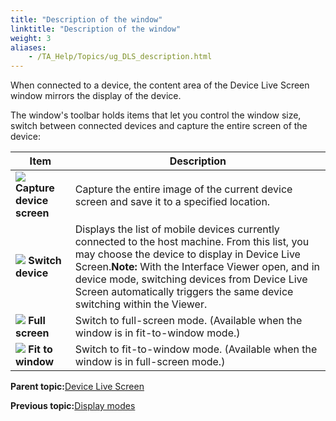 ```yaml
--- 
title: "Description of the window"
linktitle: "Description of the window"
weight: 3
aliases: 
    - /TA_Help/Topics/ug_DLS_description.html
---
```


When connected to a device, the content area of the Device Live Screen window mirrors the display of the device.

The window's toolbar holds items that let you control the window size, switch between connected devices and capture the entire screen of the device:

|Item|Description|
|----|-----------|
|![](/images//Images/btn_save_screenshot_DLS.png) **Capture device screen**|Capture the entire image of the current device screen and save it to a specified location.|
|![](/images//Images/btn_switch_device_DLS.png) **Switch device**|Displays the list of mobile devices currently connected to the host machine. From this list, you may choose the device to display in Device Live Screen.**Note:** With the Interface Viewer open, and in device mode, switching devices from Device Live Screen automatically triggers the same device switching within the Viewer.|
|![](/images//Images/btn_full_screen_DLS.png) **Full screen**|Switch to full-screen mode. \(Available when the window is in fit-to-window mode.\)|
|![](/images//Images/btn_fit_window_DLS.png) **Fit to window**|Switch to fit-to-window mode. \(Available when the window is in full-screen mode.\)|

**Parent topic:**[Device Live Screen](/TA_Help/Topics/ug_DLS.html)

**Previous topic:**[Display modes](/TA_Help/Topics/ug_DLS_display_modes.html)


